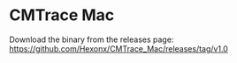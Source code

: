 # CMTrace Mac
Download the binary from the releases page: https://github.com/Hexonx/CMTrace_Mac/releases/tag/v1.0
